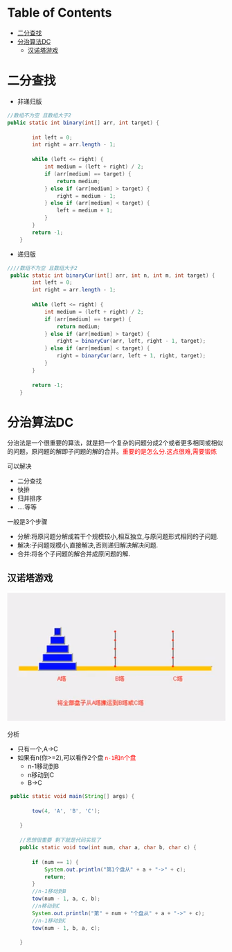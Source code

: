 # Table of Contents

* [二分查找](#二分查找)
* [分治算法DC](#分治算法dc)
  * [汉诺塔游戏](#汉诺塔游戏)


#  二分查找



+ 非递归版

```java
//数组不为空 且数组大于2
public static int binary(int[] arr, int target) {

        int left = 0;
        int right = arr.length - 1;

        while (left <= right) {
            int medium = (left + right) / 2;
            if (arr[medium] == target) {
                return medium;
            } else if (arr[medium] > target) {
                right = medium - 1;
            } else if (arr[medium] < target) {
                left = medium + 1;
            }
        }
        return -1;
    }
```

+ 递归版

```java
////数组不为空 且数组大于2
 public static int binaryCur(int[] arr, int n, int m, int target) {
        int left = 0;
        int right = arr.length - 1;

        while (left <= right) {
            int medium = (left + right) / 2;
            if (arr[medium] == target) {
                return medium;
            } else if (arr[medium] > target) {
                right = binaryCur(arr, left, right - 1, target);
            } else if (arr[medium] < target) {
                right = binaryCur(arr, left + 1, right, target);
            }
        }

        return -1;
    }
```



# 分治算法DC

分治法是一个很重要的算法，就是把一个复杂的问题分成2个或者更多相同或相似的问题，原问题的解即子问题的解的合并。<font color=red>重要的是怎么分.这点很难,需要锻炼</font>

可以解决

+ 二分查找
+ 快排
+ 归并排序
+ ....等等


一般是3个步骤

+ 分解:将原问题分解成若干个规模较小,相互独立,与原问题形式相同的子问题.
+ 解决:子问题规模小,直接解决,否则递归解决解决问题.
+ 合并:将各个子问题的解合并成原问题的解.





## 汉诺塔游戏

![1628837453215](.images/1628837453215.png)

分析

+ 只有一个,A->C
+ 如果有n(你>=2),可以看作2个盘 <font color=red>`n-1`和n个盘</font>
  + n-1移动到B
  + n移动到C
  + B->C

```java
 public static void main(String[] args) {

        tow(4, 'A', 'B', 'C');

    }

	//思想很重要 剩下就是代码实现了
    public static void tow(int num, char a, char b, char c) {

        if (num == 1) {
            System.out.println("第1个盘从" + a + "->" + c);
            return;
        }
        //n-1移动到B
        tow(num - 1, a, c, b);
        //n移动到C
        System.out.println("第" + num + "个盘从" + a + "->" + c);
        //n-1移动到C
        tow(num - 1, b, a, c);

    }
```


